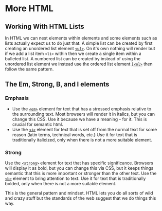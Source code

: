 # More HTML

## Working With HTML Lists
In HTML we can nest elements within elements and some elements such as lists actually expect us to do just that.
A simple list can be created by first creating an unordered list element [`<ul>`](https://developer.mozilla.org/en-US/docs/Web/HTML/Element/ul). On it's own nothing will render but if we add a list item `<li>` within then we create a single item within a bulleted list.
A numbered list can be created by instead of using the unordered list element we instead use the ordered list element [`[<ol>`](https://developer.mozilla.org/en-US/docs/Web/HTML/Element/ol) then follow the same pattern.

## The Em, Strong, B, and I elements
### Emphasis
- Use the [`<em>`](https://developer.mozilla.org/en-US/docs/Web/HTML/Element/em) element for text that has a stressed emphasis relative to the surrounding text. Most browsers will render it in italics, but you can change this CSS. Use it because we have a meaning - for it. This is crucial for semantic html.
- Use the [`<i>`](https://developer.mozilla.org/en-US/docs/Web/HTML/Element/i) element for text that is set off from the normal text for some reason (latin terms, technical words, etc.) Use it for text that is traditionally italicized, only when there is not a more suitable element.
### Strong
Use the[ `<strong>`](https://developer.mozilla.org/en-US/docs/Web/HTML/Element/strong) element for text that has specific significance. Browsers will display it as bold, but you can change this via CSS, but it keeps things semantic that this is more important or stronger than the other text.
Use the [`<b>`](https://developer.mozilla.org/en-US/docs/Web/HTML/Element/b) element to bring attention to text. Use it for text that is traditionally bolded, only when there is not a more suitable element.

This is the general pattern and mindset. HTML lets you do all sorts of wild and crazy stuff but the standards of the web suggest that we do things this way.
